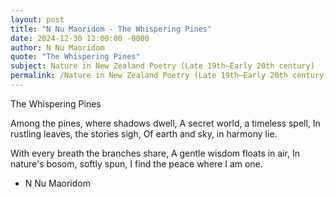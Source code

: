 ```yaml
---
layout: post
title: "N Nu Maoridom - The Whispering Pines"
date: 2024-12-30 12:00:00 -0000
author: N Nu Maoridom
quote: "The Whispering Pines"
subject: Nature in New Zealand Poetry (Late 19th–Early 20th century)
permalink: /Nature in New Zealand Poetry (Late 19th–Early 20th century)/N Nu Maoridom/N Nu Maoridom - The Whispering Pines
---
```


The Whispering Pines

Among the pines, where shadows dwell,
A secret world, a timeless spell,
In rustling leaves, the stories sigh,
Of earth and sky, in harmony lie.

With every breath the branches share,
A gentle wisdom floats in air,
In nature's bosom, softly spun,
I find the peace where I am one.

- N Nu Maoridom
